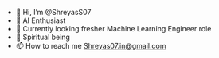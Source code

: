 - 👋 Hi, I’m @ShreyasS07
- 👀 AI Enthusiast
- 🌱 Currently looking fresher Machine Learning Engineer role 
- 💞️ Spiritual being 
- 📫 How to reach me Shreyas07.in@gmail.com 

<!---
ShreyasS07/ShreyasS07 is a ✨ special ✨ repository because its `README.md` (this file) appears on your GitHub profile.
You can click the Preview link to take a look at your changes.
--->
